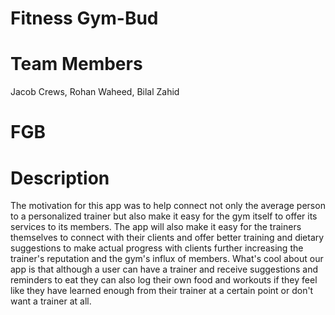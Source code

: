 # Fitness Gym-Bud
# Team Members 
Jacob Crews, Rohan Waheed, Bilal Zahid 
# FGB
# Description
The motivation for this app was to help connect not only the average person to a personalized trainer but also make it easy for the gym itself to offer its services to its members. The app will also make it easy for the trainers themselves to connect with their clients 
and offer better training and dietary suggestions to make actual progress with clients further increasing the trainer's reputation and the gym's influx of members. What's cool about our app is that although a user can have a trainer and receive suggestions and reminders to eat they can also log their own food and workouts if they feel like they have learned enough from their trainer at a certain point or don't want a trainer at all. 
